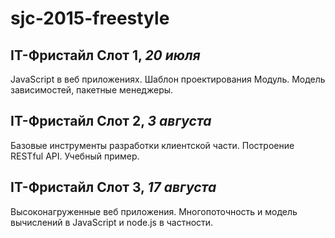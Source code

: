 # sjc-2015-freestyle

## IT-Фристайл Слот 1, _20 июля_

JavaScript в веб приложениях. Шаблон проектирования Модуль. Модель зависимостей, пакетные менеджеры.

## IT-Фристайл Слот 2, _3 августа_

Базовые инструменты разработки клиентской части. Построение RESTful API. Учебный пример.

## IT-Фристайл Слот 3, _17 августа_

Высоконагруженные веб приложения. Многопоточность и модель вычислений в JavaScript и node.js в частности.
